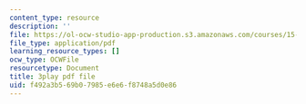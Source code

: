 ```yaml
---
content_type: resource
description: ''
file: https://ol-ocw-studio-app-production.s3.amazonaws.com/courses/15-390-new-enterprises-spring-2013/f492a3b569b07985e6e6f8748a5d0e86_JyYoXu0cJwA.pdf
file_type: application/pdf
learning_resource_types: []
ocw_type: OCWFile
resourcetype: Document
title: 3play pdf file
uid: f492a3b5-69b0-7985-e6e6-f8748a5d0e86
---
```

